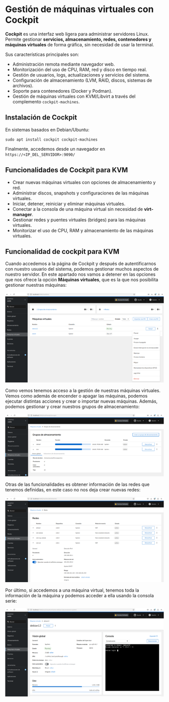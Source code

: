 # Gestión de máquinas virtuales con Cockpit

**Cockpit** es una interfaz web ligera para administrar servidores Linux. Permite gestionar **servicios, almacenamiento, redes, contenedores y máquinas virtuales** de forma gráfica, sin necesidad de usar la terminal.  

Sus características principales son:

* Administración remota mediante navegador web.  
* Monitorización del uso de CPU, RAM, red y disco en tiempo real.  
* Gestión de usuarios, logs, actualizaciones y servicios del sistema.  
* Configuración de almacenamiento (LVM, RAID, discos, sistemas de archivos).  
* Soporte para contenedores (Docker y Podman).  
* Gestión de máquinas virtuales con KVM/Libvirt a través del complemento `cockpit-machines`.  

## Instalación de Cockpit


En sistemas basados en Debian/Ubuntu:  

```
sudo apt install cockpit cockpit-machines
```

Finalmente, accedemos desde un navegador en `https://<IP_DEL_SERVIDOR>:9090/`  

## Funcionalidades de Cockpit para KVM

* Crear nuevas máquinas virtuales con opciones de almacenamiento y red.  
* Administrar discos, snapshots y configuraciones de las máquinas virtuales.  
* Iniciar, detener, reiniciar y eliminar máquinas virtuales.  
* Conectar a la consola de una máquina virtual sin necesidad de **virt-manager**.  
* Gestionar redes y puentes virtuales (bridges) para las máquinas virtuales.  
* Monitorizar el uso de CPU, RAM y almacenamiento de las máquinas virtuales.  

## Funcionalidad de cockpit para KVM

Cuando accedemos a la página de Cockpit y después de autentificarnos con nuestro usuario del sistema, podemos gestionar muchos aspectos  de nuestro servidor. En este apartado nos vamos a detener en las opciones que nos ofrece la opción **Máquinas virtuales**, que es la que nos posibilita gestionar nuestras máquinas:

![cockpit](img/cockpit1.png)

Como vemos tenemos acceso a la gestión de nuestras máquinas virtuales. Vemos como además de encender o apagar las máquinas, podemos ejecutar distintas acciones y crear o importar nuevas máquinas.
Además, podemos gestionar y crear nuestros grupos de almacenamiento:

![cockpit](img/cockpit2.png)

Otras de las funcionalidades es obtener información de las redes que tenemos definidas, en este caso no nos deja crear nuevas redes:

![cockpit](img/cockpit3.png)

Por último, si accedemos a una máquina virtual, tenemos toda la información de la máquina y podemos acceder a ella usando la consola serie:

![cockpit](img/cockpit4.png)